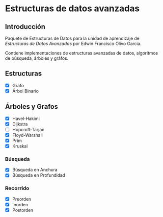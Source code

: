 #   Estructuras de datos avanzadas
##  Introducción
Paquete de Estructuras de Datos para la unidad de aprendizaje de *Estructuras de Datos Avanzadas* por Edwin Francisco Olivo Garcia.

Contiene implementaciones de estructuras avanzadas de datos, algoritmos de búsqueda, árboles y gráfos.
##  Estructuras
- [x] Grafo
- [x] Árbol Binario
##  Árboles y Grafos
- [x] Havel-Hakimi
- [x] Dijkstra
- [ ] Hopcroft-Tarjan
- [x] Floyd-Warshall
- [x] Prim
- [x] Kruskal
### Búsqueda
- [x] Búsqueda en Anchura
- [x] Búsqueda en Profundidad
### Recorrido
- [x] Preorden
- [x] Inorden
- [x] Postorden